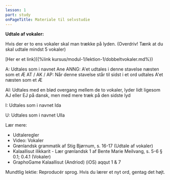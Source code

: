 ```yaml
---
lesson: 1
part: study
onPageTitle: Materiale til selvstudie
---
```

**Udtale af vokaler:**

Hvis der er to ens vokaler skal man trække på lyden. (Overdriv! Tænk at du skal udtale mindst 5 vokaler)

[Her er et link]({%link kursus/modul-1/lektion-1/dobbeltvokaler.md%})

A: Udtales som i navnet Ane
ANNG: A'et udtales i denne stavelse næsten som et Æ
AT / AK / AP: Når denne stavelse står til sidst i et ord udtales A'et næsten som et Æ

AI: Udtales med en blød overgang mellem de to vokaler, lyder lidt ligesom AJ eller EJ på dansk, men med mere træk på den sidste lyd

I: Udtales som i navnet Ida

U: Udtales som i navnet Ulla

Lær mere:

- Udtaleregler
- Video: Vokaler
- Grønlandsk grammatik af Stig Bjørnum, s. 16-17 (Udtale af vokaler)
- Kalaallisut ilikkarit - Lær grønlandsk 1 af Bente Marie Meilvang, s. 5-6 § 0.1; 0.4.1 (Vokaler)
- GraphoGame Kalaallisut (Andriod) (iOS) aqqut 1 & 7

Mundtlig lektie: Reproducér sprog. Hvis du lærer et nyt ord, gentag det højt.